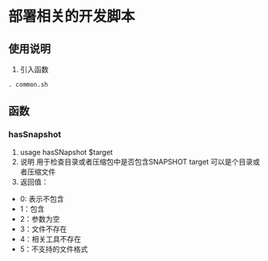 # 部署相关的开发脚本

## 使用说明
1. 引入函数
```
. common.sh
```

## 函数

###  hasSnapshot
1. usage
   hasSNapshot $target
2. 说明
   用于检查目录或者压缩包中是否包含SNAPSHOT
   target 可以是个目录或者压缩文件
3. 返回值：
  - 0: 表示不包含
  - 1：包含
  - 2：参数为空
  - 3：文件不存在
  - 4：相关工具不存在
  - 5：不支持的文件格式

